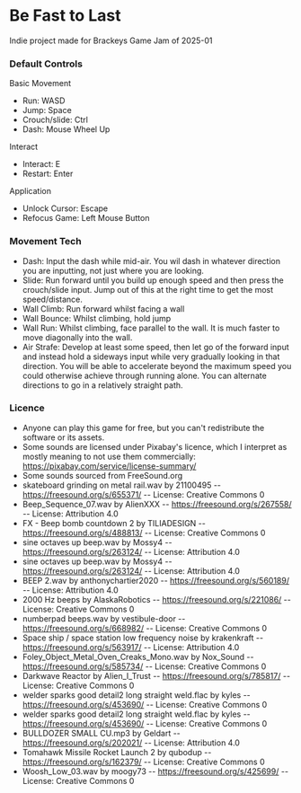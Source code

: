# Be Fast to Last
Indie project made for Brackeys Game Jam of 2025-01

### Default Controls  
Basic Movement
- Run: WASD
- Jump: Space
- Crouch/slide: Ctrl
- Dash: Mouse Wheel Up
  
Interact
- Interact: E
- Restart: Enter
  
Application  
- Unlock Cursor: Escape
- Refocus Game: Left Mouse Button

### Movement Tech
- Dash: Input the dash while mid-air. You wil dash in whatever direction you are inputting, not just where you are looking.
- Slide: Run forward until you build up enough speed and then press the crouch/slide input. Jump out of this at the right time to get the most speed/distance.
- Wall Climb: Run forward whilst facing a wall
- Wall Bounce: Whilst climbing, hold jump
- Wall Run: Whilst climbing, face parallel to the wall. It is much faster to move diagonally into the wall.
- Air Strafe: Develop at least some speed, then let go of the forward input and instead hold a sideways input while very gradually looking in that direction. You will be able to accelerate beyond the maximum speed you could otherwise achieve through running alone. You can alternate directions to go in a relatively straight path.

### Licence
- Anyone can play this game for free, but you can't redistribute the software or its assets.
- Some sounds are licensed under Pixabay's licence, which I interpret as mostly meaning to not use them commercially: https://pixabay.com/service/license-summary/
- Some sounds sourced from FreeSound.org
- skateboard grinding on metal rail.wav by 21100495 -- https://freesound.org/s/655371/ -- License: Creative Commons 0
- Beep_Sequence_07.wav by AlienXXX -- https://freesound.org/s/267558/ -- License: Attribution 4.0
- FX - Beep bomb countdown 2 by TILIADESIGN -- https://freesound.org/s/488813/ -- License: Creative Commons 0
- sine octaves up beep.wav by Mossy4 -- https://freesound.org/s/263124/ -- License: Attribution 4.0
- sine octaves up beep.wav by Mossy4 -- https://freesound.org/s/263124/ -- License: Attribution 4.0
- BEEP 2.wav by anthonychartier2020 -- https://freesound.org/s/560189/ -- License: Attribution 4.0
- 2000 Hz beeps by AlaskaRobotics -- https://freesound.org/s/221086/ -- License: Creative Commons 0
- numberpad beeps.wav by vestibule-door -- https://freesound.org/s/668982/ -- License: Creative Commons 0
- Space ship / space station low frequency noise by krakenkraft -- https://freesound.org/s/563917/ -- License: Attribution 4.0
- Foley_Object_Metal_Oven_Creaks_Mono.wav by Nox_Sound -- https://freesound.org/s/585734/ -- License: Creative Commons 0
- Darkwave Reactor by Alien_I_Trust -- https://freesound.org/s/785817/ -- License: Creative Commons 0
- welder sparks good detail2 long straight weld.flac by kyles -- https://freesound.org/s/453690/ -- License: Creative Commons 0
- welder sparks good detail2 long straight weld.flac by kyles -- https://freesound.org/s/453690/ -- License: Creative Commons 0
- BULLDOZER SMALL CU.mp3 by Geldart -- https://freesound.org/s/202021/ -- License: Attribution 4.0
- Tomahawk Missile Rocket Launch 2 by qubodup -- https://freesound.org/s/162379/ -- License: Creative Commons 0
- Woosh_Low_03.wav by moogy73 -- https://freesound.org/s/425699/ -- License: Creative Commons 0